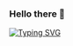 ### Hello there 👋

[![Typing SVG](https://readme-typing-svg.demolab.com/?lines=My+name+is+Svyatoslav+Pankov,+I'm+a+Frontend+Developer)](https://git.io/typing-svg)
<!--
**SlavaPankov/SlavaPankov** is a ✨ _special_ ✨ repository because its `README.md` (this file) appears on your GitHub profile.

Here are some ideas to get you started:

- 🔭 I’m currently working on ...
- 🌱 I’m currently learning ...
- 👯 I’m looking to collaborate on ...
- 🤔 I’m looking for help with ...
- 💬 Ask me about ...
- 📫 How to reach me: ...
- 😄 Pronouns: ...
- ⚡ Fun fact: ...
-->
